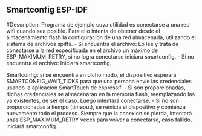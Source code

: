## Smartconfig ESP-IDF

#Description:
Programa de ejemplo cuya utilidad es conectarse a una red wifi cuando
sea posible. Para ello intenta de obtener desde el almacenamiento flash la
configuracion de una red almacenada, utilizando el sistema de archivos spiffs.
    - Si encuentra el archivo: Lo lee y trata de conectarse a la red especificada
    en el archivo un máximo de ESP_MAXIMUM_RETRY, si no logra conectarse
    iniciará smartconfig.
    - Si no encuentra el archivo: Iniciará smartconfig.

Smartconfig: si se encuentra en dicho modo, el dispositivo esperará
SMARTCONFIG_WAIT_TICKS para que una persona envie las credenciales usando la
aplicacion SmartTouch de espressif.
    - Si son proporcionadas, dichas credenciales se almacenaran en la memoria flash,
    reemplazando las ya existentes, de ser el caso. Luego intentará conectarse.
    - Si no son proporcionadas a tiempo (timeout), se reinicia el dispositivo y
    comienza nuevamente todo el proceso.
Siempre que la conexion se pierda, intentará unas ESP_MAXIMUM_RETRY veces para
volver a conectarse, caso fallido, iniciará smartconfig.